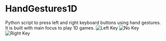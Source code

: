 # HandGestures1D
Python script to press left and right keyboard buttons using hand gestures. It is built with main focus to play 1D games.
![Left Key](https://github.com/user-attachments/assets/4dadacc7-7dde-4584-8ccc-cd63a793d515)
![No Key](https://github.com/user-attachments/assets/56f09d6f-37da-49c5-897b-93fc1ecf627b)
![Right Key](https://github.com/user-attachments/assets/c198d5b6-15c1-45a0-8ce2-6b524078828b)


